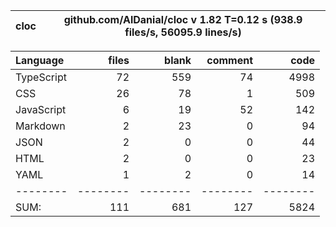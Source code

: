 
cloc|github.com/AlDanial/cloc v 1.82  T=0.12 s (938.9 files/s, 56095.9 lines/s)
--- | ---

Language|files|blank|comment|code
:-------|-------:|-------:|-------:|-------:
TypeScript|72|559|74|4998
CSS|26|78|1|509
JavaScript|6|19|52|142
Markdown|2|23|0|94
JSON|2|0|0|44
HTML|2|0|0|23
YAML|1|2|0|14
--------|--------|--------|--------|--------
SUM:|111|681|127|5824
